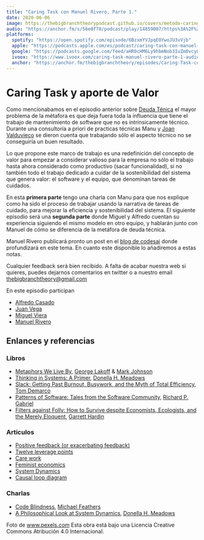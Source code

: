 ```yaml
---
title: "Caring Task con Manuel Rivero, Parte 1."
date: 2020-06-06
image: https://thebigbranchtheorypodcast.github.io/covers/metodo-caring.jpg
audio: "https://anchor.fm/s/56e0f78/podcast/play/14859007/https%3A%2F%2Fd3ctxlq1ktw2nl.cloudfront.net%2Fproduction%2F2020-5-7%2F80239466-44100-2-dcc43f4ff72bb.mp3"
platforms:
  spotify: "https://open.spotify.com/episode/6BzxmYVJpqEOYwoJU3vVjb"
  apple: "https://podcasts.apple.com/es/podcast/caring-task-con-manuel-rivero-parte-1/id1511403790?i=1000477399766"
  google: "https://podcasts.google.com/feed/aHR0cHM6Ly9hbmNob3IuZm0vcy81NmUwZjc4L3BvZGNhc3QvcnNz/episode/MjgzMTMzMTUtMTBhMC00MjU4LTgyMjctMDBmMzIxOTQzOTYx?ved=0CAcQ38oDahcKEwigx6Gc8vbpAhUAAAAAHQAAAAAQAQ"
  ivoox: "https://www.ivoox.com/caring-task-manuel-rivero-parte-1-audios-mp3_rf_51916673_1.html"
  anchor: "https://anchor.fm/thebigbranchtheory/episodes/Caring-Task-con-Manuel-Rivero--Parte-1-ef3v9v"
---
```


# Caring Task y aporte de Valor

Como mencionabamos en el episodio anterior sobre [Deuda Ténica](/post/deuda-técnica/) el mayor problema de la métafora es que deja fuera toda la influencia que tiene el trabajo de mantenimiento de software que no es intrinsicamente técnico. Durante una consultoría a priori de practicas técnicas Manu y [Joan Valduvieco](https://twitter.com/jvalduvieco) se dieron cuenta que trabajando sólo el aspecto técnico no se conseguiría un buen resultado.

Lo que propone este marco de trabajo es una redefinición del concepto de valor para empezar a considerar valioso para la empresa no sólo el trabajo hasta ahora considerado como productivo (sacar funcionalidad), si no también todo el trabajo dedicado a cuidar de la sostenibilidad del sistema que genera valor:  el software y el equipo, que denominan tareas de cuidados.

En esta **primera parte** tengo una charla con Manu para que nos explique como ha sido el proceso de trabajar usando la narrativa de tareas de cuidado, para mejorar la eficiencia y sostenibilidad del sistema. El siguiente episodio será una **segunda parte** donde Miguel y Alfredo cuentan su experiencia siguiendo el mismo modelo en otro equipo, y hablarán junto con Manuel de cómo se diferencia de la metáfora de deuda técnica. 

Manuel Rivero publicará pronto  un post en el [blog de codesai](https://codesai.com) donde profundizará en este tema. En cuanto este disponible lo añadiremos a estas notas.

Cualquier feedback será bien recibido. A falta de acabar nuestra web si quieres, puedes dejarnos comentarios en twitter o a nuestro email thebigbranchtheory@gmail.com

En este episodio participan

- [Alfredo Casado](https://twitter.com/AlfredoCasado)
- [Juan Vega](https://twitter.com/juandvegarguez)
- [Miguel Viera](https://twitter.com/mangelviera)
- [Manuel Rivero](https://twitter.com/trikitrok)

## Enlances y referencias

### Libros

- [Metaphors We Live By](https://www.goodreads.com/book/show/34459.Metaphors_We_Live_By), [George Lakoff](https://en.wikipedia.org/wiki/George_Lakoff) & [Mark Johnson](https://en.wikipedia.org/wiki/Mark_Johnson_(philosopher))
- [Thinking in Systems: A Primer](https://www.goodreads.com/book/show/3828902-thinking-in-systems),
[Donella H. Meadows](https://en.wikipedia.org/wiki/Donella_Meadows)
- [Slack: Getting Past Burnout, Busywork, and the Myth of Total Efficiency](https://www.goodreads.com/book/show/123715.Slack), [Tom Demarco](https://en.wikipedia.org/wiki/Tom_DeMarco)
- [Patterns of Software: Tales from the Software Community](https://www.dreamsongs.com/Files/PatternsOfSoftware.pdf), [Richard P. Gabriel](https://en.wikipedia.org/wiki/Richard_P._Gabriel)
- [Filters against Folly: How to Survive despite Economists, Ecologists, and the Merely Eloquent](https://www.goodreads.com/book/show/144724.Filters_against_Folly), [Garrett Hardin](https://en.wikipedia.org/wiki/Garrett_Hardin)

### Articulos

- [Positive feedback (or exacerbating feedback)](https://en.wikipedia.org/wiki/Positive_feedback)
- [Twelve leverage points](https://en.wikipedia.org/wiki/Twelve_leverage_points)
- [Care work](https://en.wikipedia.org/wiki/Care_work)
- [Feminist economics](https://en.wikipedia.org/wiki/Feminist_economics)
- [System Dynamics](https://en.wikipedia.org/wiki/System_dynamics)
- [Causal loop diagram](https://en.wikipedia.org/wiki/Causal_loop_diagram)

### Charlas

- [Code Blindness](https://www.youtube.com/watch?v=B31QrNFyRyc), [Michael Feathers](https://twitter.com/mfeathers)
- [A Philosophical Look at System Dynamics](https://www.youtube.com/watch?v=XL_lOoomRTA), [Donella H. Meadows](https://en.wikipedia.org/wiki/Donella_Meadows)

Foto de www.pexels.com
Esta obra está bajo una Licencia Creative Commons Atribución 4.0 Internacional.